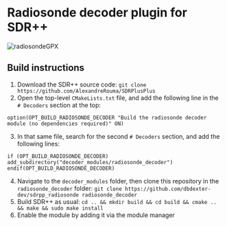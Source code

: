 Radiosonde decoder plugin for SDR++
===================================

![radiosondeGPX](https://user-images.githubusercontent.com/17110004/144872708-2a578c62-5493-4845-9098-9328c4e914bf.png)

Build instructions
------------------

1. Download the SDR++ source code: `git clone https://github.com/AlexandreRouma/SDRPlusPlus`
2. Open the top-level `CMakeLists.txt` file, and add the following line in the
   `# Decoders` section at the top:
```
option(OPT_BUILD_RADIOSONDE_DECODER "Build the radiosonde decoder module (no dependencies required)" ON)
```
3. In that same file, search for the second `# Decoders` section, and add the
   following lines:
```
if (OPT_BUILD_RADIOSONDE_DECODER)
add_subdirectory("decoder_modules/radiosonde_decoder")
endif(OPT_BUILD_RADIOSONDE_DECODER)
```
4. Navigate to the `decoder_modules` folder, then clone this repository in the `radiosonde_decoder` folder: `git clone https://github.com/dbdexter-dev/sdrpp_radiosonde radiosonde_decoder`
5. Build SDR++ as usual: `cd .. && mkdir build && cd build && cmake .. && make && sudo make install`
6. Enable the module by adding it via the module manager

